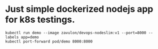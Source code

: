 # Just simple dockerized nodejs app for **k8s** testings.

```
kubectl run demo --image zavulon/devops-nodeslim:v1 --port=8000 --labels app=demo
kubectl port-forward pod/demo 8000:8000

```
